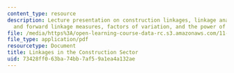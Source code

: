 ```yaml
---
content_type: resource
description: Lecture presentation on construction linkages, linkage analyses, backward
  and forward linkage measures, factors of variation, and the power of dispersion.
file: /media/https%3A/open-learning-course-data-rc.s3.amazonaws.com/11-481j-analyzing-and-accounting-for-regional-economic-growth-spring-2009/73428ff063ba74bb7af59a1ea4a132ae_MIT11_481Js09_lec17.pdf
file_type: application/pdf
resourcetype: Document
title: Linkages in the Construction Sector
uid: 73428ff0-63ba-74bb-7af5-9a1ea4a132ae
---
```

